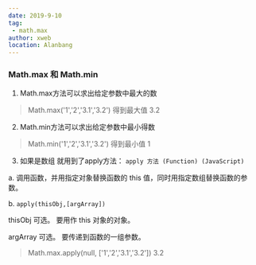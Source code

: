 ```yaml
---
date: 2019-9-10
tag: 
 - math.max
author: xweb
location: Alanbang
---
```


### Math.max 和 Math.min

1. Math.max方法可以求出给定参数中最大的数

> Math.max('1','2','3.1','3.2')
> 得到最大值 3.2

2.  Math.min方法可以求出给定参数中最小得数

> Math.min('1','2','3.1','3.2')
> 得到最小值 1

3. 如果是数组   就用到了apply方法： `apply 方法 (Function) (JavaScript)`

  a. 调用函数，并用指定对象替换函数的 this 值，同时用指定数组替换函数的参数。

  b. `apply(thisObj,[argArray])`

  thisObj      可选。 要用作 this 对象的对象。

  argArray  可选。 要传递到函数的一组参数。

  > Math.max.apply(null, ['1','2','3.1','3.2'])
  >3.2
  